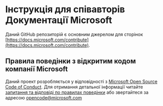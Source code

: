 # Інструкція для співавторів Документації Microsoft

Даний GitHub репозиторій є основним джерелом для сторінок [https://docs.microsoft.com/contribute](https://docs.microsoft.com/contribute). 

## Правила поведінки з відкритим кодом  компанії Microsoft

Даний проект розробляється у відповідності з  [Microsoft Open Source Code of Conduct](https://opensource.microsoft.com/codeofconduct/).
Для отримання детальної інформації читайте [запитання та відповіді по правилах поведінки](https://opensource.microsoft.com/codeofconduct/faq/) або звертайтеся за адресою [opencode@microsoft.com](mailto:opencode@microsoft.com)
